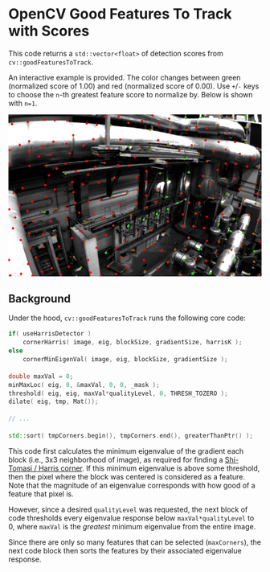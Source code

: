 OpenCV Good Features To Track with Scores
=========================================

This code returns a `std::vector<float>` of detection scores from `cv::goodFeaturesToTrack`.

An interactive example is provided. The color changes between green (normalized score of 1.00) and red (normalized score of 0.00). Use `+`/`-` keys to choose the `n`-th greatest feature score to normalize by. Below is shown with `n=1`.

<p align="center">
	<img src=".github/detections_n1.png" />
</p>

## Background

Under the hood, `cv::goodFeaturesToTrack` runs the following core code:

```c++
if( useHarrisDetector )
    cornerHarris( image, eig, blockSize, gradientSize, harrisK );
else
    cornerMinEigenVal( image, eig, blockSize, gradientSize );

double maxVal = 0;
minMaxLoc( eig, 0, &maxVal, 0, 0, _mask );
threshold( eig, eig, maxVal*qualityLevel, 0, THRESH_TOZERO );
dilate( eig, tmp, Mat());

// ...

std::sort( tmpCorners.begin(), tmpCorners.end(), greaterThanPtr() );
```

This code first calculates the minimum eigenvalue of the gradient each block (i.e., 3x3 neighborhood of image), as required for finding a [Shi-Tomasi / Harris corner](https://docs.opencv.org/3.0-beta/doc/py_tutorials/py_feature2d/py_shi_tomasi/py_shi_tomasi.html). If this minimum eigenvalue is above some threshold, then the pixel where the block was centered is considered as a feature. Note that the magnitude of an eigenvalue corresponds with how good of a feature that pixel is.

However, since a desired `qualityLevel` was requested, the next block of code thresholds every eigenvalue response below `maxVal*qualityLevel` to 0, where `maxVal` is the *greatest* minimum eigenvalue from the entire image.

Since there are only so many features that can be selected (`maxCorners`), the next code block then sorts the features by their associated eigenvalue response.
